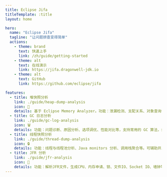 ```yaml
---
title: Eclipse Jifa
titleTemplate: :title
layout: home

hero:
  name: "Eclipse Jifa"
  tagline: "让问题排查变得简单"
  actions:
    - theme: brand
      text: 快速上手
      link: /zh/guide/getting-started
    - theme: alt
      text: 在线演示
      link: https://jifa.dragonwell-jdk.io
    - theme: alt
      text: GitHub
      link: https://github.com/eclipse/jifa

features:
  - title: 堆快照分析
    link: ./guide/heap-dump-analysis
    icon: 🔬
    details: 基于 Eclipse Memory Analyzer。功能：泄漏检测、支配关系、对象查询语言（OQL/Calcite SQL）等。可辅助开发者排查 OOM、Full GC 等问题。
  - title: GC 日志分析
    link: ./guide/gc-log-analysis
    icon: 🗑️
    details: 功能：问题诊断、原因分析、选项调优、性能对比等，支持常用的 GC 算法，如 CMS、G1。可辅助开发者排查长时间暂停、RT 不稳定等问题。
  - title: 线程快照分析
    link: ./guide/thread-dump-analysis
    icon: 🔒
    details: 功能：线程与线程池分析、Java monitors 分析、调用栈聚合等。可辅助开发者排查 CPU 高、线程泄漏、死锁等问题。
  - title: JFR 分析
    link: ./guide/jfr-analysis
    icon: 🧬
    details: 功能：解析JFR文件，生成CPU、内存申请、锁、文件IO、Socket IO、墙钟等维度的热点视图。可以帮助定位各种应用性能问题。
---
```


